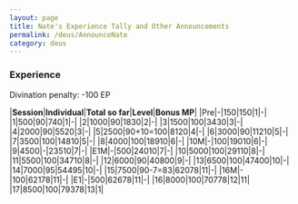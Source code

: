 ```yaml
---
layout: page
title: Nate's Experience Tally and Other Announcements
permalink: /deus/AnnounceNate
category: deus
---
```

### Experience

Divination penalty: -100 EP

|__Session__|__Individual__|__Total so far__|__Level__|__Bonus MP__|
|Pre|-|150|150|1|-|
|1|500|90|740|1|-|
|2|1000|90|1830|2|-|
|3|1500|100|3430|3|-|
|4|2000|90|5520|3|-|
|5|2500|90+10=100|8120|4|-|
|6|3000|90|11210|5|-|
|7|3500|100|14810|5|-|
|8|4000|100|18910|6|-|
|10M|-|100|19010|6|-|
|9|4500|-|23510|7|-|
|E1M|-|500|24010|7|-|
|10|5000|100|29110|8|-|
|11|5500|100|34710|8|-|
|12|6000|90|40800|9|-|
|13|6500|100|47400|10|-|
|14|7000|95|54495|10|-|
|15|7500|90-7=83|62078|11|-|
|16M|-|100|62178|11|-|
|E1|-|500|62678|11|-|
|16|8000|100|70778|12|11|
|17|8500|100|79378|13|1|
